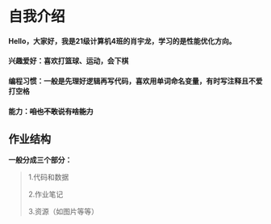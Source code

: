 # 自我介绍

#### Hello，大家好，我是21级计算机4班的肖宇龙，学习的是性能优化方向。

#### 兴趣爱好：喜欢打篮球、运动，会下棋

#### 编程习惯：一般是先理好逻辑再写代码，喜欢用单词命名变量，有时写注释且不爱打空格

#### 能力：~~咱也不敢说有啥能力~~

## 作业结构

**一般分成三个部分：**

> 1.代码和数据
> 
> 2.作业笔记
> 
> 3.资源（如图片等等）

